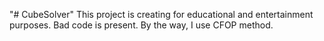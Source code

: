 "# CubeSolver" 
This project is creating for educational and entertainment purposes. Bad code is present. By the way, I use CFOP method.
